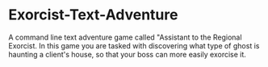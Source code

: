 # Exorcist-Text-Adventure
A command line text adventure game called "Assistant to the Regional Exorcist. In this game you are tasked with discovering what type of ghost is haunting a client's house, so that your boss can more easily exorcise it.
